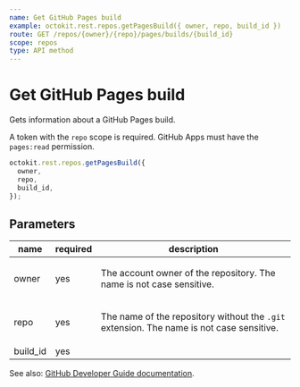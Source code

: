 ```yaml
---
name: Get GitHub Pages build
example: octokit.rest.repos.getPagesBuild({ owner, repo, build_id })
route: GET /repos/{owner}/{repo}/pages/builds/{build_id}
scope: repos
type: API method
---
```


# Get GitHub Pages build

Gets information about a GitHub Pages build.

A token with the `repo` scope is required. GitHub Apps must have the `pages:read` permission.

```js
octokit.rest.repos.getPagesBuild({
  owner,
  repo,
  build_id,
});
```

## Parameters

<table>
  <thead>
    <tr>
      <th>name</th>
      <th>required</th>
      <th>description</th>
    </tr>
  </thead>
  <tbody>
    <tr><td>owner</td><td>yes</td><td>

The account owner of the repository. The name is not case sensitive.

</td></tr>
<tr><td>repo</td><td>yes</td><td>

The name of the repository without the `.git` extension. The name is not case sensitive.

</td></tr>
<tr><td>build_id</td><td>yes</td><td>

</td></tr>
  </tbody>
</table>

See also: [GitHub Developer Guide documentation](https://docs.github.com/rest/pages/pages#get-apiname-pages-build).
